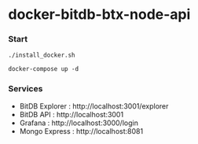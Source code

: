 # docker-bitdb-btx-node-api

### Start
```
./install_docker.sh

docker-compose up -d
```

### Services
* BitDB Explorer : http://localhost:3001/explorer
* BitDB API : http://localhost:3001
* Grafana : http://localhost:3000/login
* Mongo Express : http://localhost:8081
